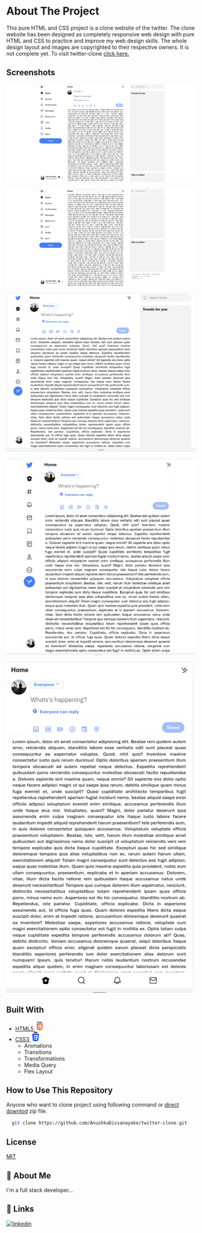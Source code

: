 
# About The Project

This pure HTML and CSS project is a clone website of the twitter. The clone website has been designed as completely responsive web design with pure HTML and CSS to practice and improve my web design skills. The whole design layout and images are copyrighted to their respective owners. It is not complete yet.
To visit twitter-clone [click here.](https://anushkadissanayake.github.io/twitter-clone/)


## Screenshots

![App Screenshot](screenshots/ss1.png)

![App Screenshot](screenshots/ss2.png)

![App Screenshot](screenshots/ss3.png)

![App Screenshot](screenshots/ss4.png)

![App Screenshot](screenshots/ss5.png)


## Built With

- [HTML5 <img src="image/HTML5.png" width=25px>](https://developer.mozilla.org/en-US/docs/Glossary/HTML5)
- [CSS3 <img src="image/CSS3.png" width=25px>](https://developer.mozilla.org/en-US/docs/Web/CSS)
    - Animations
    - Transitions
    - Transformations
    - Media Query
    - Flex Layout



## How to Use This Repository

Anyone who want to clone project using following command or [direct downlod](https://github.com/AnushkaDissanayake/twitter-clone/archive/refs/heads/main.zip) zip file.

```bash
  git clone https://github.com/AnushkaDissanayake/twitter-clone.git
```
    
## License

[MIT]()


## 🚀 About Me
I'm a full stack developer...


## 🔗 Links
[![linkedin](https://img.shields.io/badge/linkedin-0A66C2?style=for-the-badge&logo=linkedin&logoColor=white)](https://www.linkedin.com/in/anushka-madusanka-disanayaka-294660170/)

